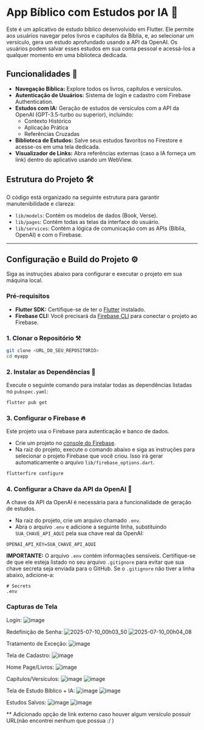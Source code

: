 # App Bíblico com Estudos por IA 📖

Este é um aplicativo de estudo bíblico desenvolvido em Flutter. Ele permite aos usuários navegar pelos livros e capítulos da Bíblia, e, ao selecionar um versículo, gera um estudo aprofundado usando a API da OpenAI. Os usuários podem salvar esses estudos em sua conta pessoal e acessá-los a qualquer momento em uma biblioteca dedicada.

## Funcionalidades 🚀
- **Navegação Bíblica:** Explore todos os livros, capítulos e versículos.
- **Autenticação de Usuários:** Sistema de login e cadastro com Firebase Authentication.
- **Estudos com IA:** Geração de estudos de versículos com a API da OpenAI (GPT-3.5-turbo ou superior), incluindo:
  - Contexto Histórico
  - Aplicação Prática
  - Referências Cruzadas
- **Biblioteca de Estudos:** Salve seus estudos favoritos no Firestore e acesse-os em uma tela dedicada.
- **Visualizador de Links:** Abra referências externas (caso a IA forneça um link) dentro do aplicativo usando um WebView.

## Estrutura do Projeto 🛠️
O código está organizado na seguinte estrutura para garantir manutenibilidade e clareza:

- `lib/models`: Contém os modelos de dados (Book, Verse).
- `lib/pages`: Contém todas as telas da interface do usuário.
- `lib/services`: Contém a lógica de comunicação com as APIs (Bíblia, OpenAI) e com o Firebase.

---

## Configuração e Build do Projeto ⚙️
Siga as instruções abaixo para configurar e executar o projeto em sua máquina local.

### Pré-requisitos

- **Flutter SDK:** Certifique-se de ter o [Flutter](https://docs.flutter.dev/get-started/install) instalado.
- **Firebase CLI:** Você precisará da [Firebase CLI](https://firebase.google.com/docs/cli#install_the_cli) para conectar o projeto ao Firebase.

### 1. Clonar o Repositório ⚒️
```bash
git clone <URL_DO_SEU_REPOSITORIO>
cd myapp
```

### 2. Instalar as Dependências 🔄
Execute o seguinte comando para instalar todas as dependências listadas no `pubspec.yaml`:

```bash
flutter pub get
```

### 3. Configurar o Firebase 🔥
Este projeto usa o Firebase para autenticação e banco de dados.

- Crie um projeto no [console do Firebase](https://console.firebase.google.com/).
- Na raiz do projeto, execute o comando abaixo e siga as instruções para selecionar o projeto Firebase que você criou. Isso irá gerar automaticamente o arquivo `lib/firebase_options.dart`.

```bash
flutterfire configure
```

### 4. Configurar a Chave da API da OpenAI 🔑
A chave da API da OpenAI é necessária para a funcionalidade de geração de estudos.

- Na raiz do projeto, crie um arquivo chamado `.env`.
- Abra o arquivo `.env` e adicione a seguinte linha, substituindo `SUA_CHAVE_API_AQUI` pela sua chave real da OpenAI:

```
OPENAI_API_KEY=SUA_CHAVE_API_AQUI
```

**IMPORTANTE:** O arquivo `.env` contém informações sensíveis. Certifique-se de que ele esteja listado no seu arquivo `.gitignore` para evitar que sua chave secreta seja enviada para o GitHub. Se o `.gitignore` não tiver a linha abaixo, adicione-a:
```
# Secrets
.env
```

### Capturas de Tela

Login:
![image](https://github.com/user-attachments/assets/c8938dad-61a2-45f9-9364-e6b212a9d519)

Redefinição de Senha:
![2025-07-10_00h03_50](https://github.com/user-attachments/assets/7e0b1e44-7f7d-4c2e-95ec-0bcad2208d94)  ![2025-07-10_00h04_08](https://github.com/user-attachments/assets/09d14640-f610-496a-bcc5-40d3be3d1fc8)

Tratamento de Exceção:
![image](https://github.com/user-attachments/assets/ac2d91d8-a8da-4957-8122-677af3c55c96) 

Tela de Cadastro:
![image](https://github.com/user-attachments/assets/181db6a1-5347-48f8-b687-9ecdf5fb87a3)

Home Page/Livros:
![image](https://github.com/user-attachments/assets/6f8dc0d9-d3ff-4ace-ba30-c7315aba9d44)

Capítulos/Versículos:
![image](https://github.com/user-attachments/assets/cc330fa0-70fd-4e98-b852-8d58c6f765d5) ![image](https://github.com/user-attachments/assets/a1e96396-0783-490a-abaf-a703bed5950d)

Tela de Estudo Bíblico + IA:
![image](https://github.com/user-attachments/assets/cdde72d1-a3b2-4f07-8396-a2b64ad4670e) ![image](https://github.com/user-attachments/assets/c4350745-9fab-4433-812f-f7cdc3d96700)

Estudos Salvos:
![image](https://github.com/user-attachments/assets/8b7a918d-55aa-4c98-a1ce-544c43dfe145)  ![image](https://github.com/user-attachments/assets/4014ce73-7f7a-4897-9202-5221f3b579b6)

** Adicionado opção de link externo caso houver algum versículo possuir URL(não encontrei nenhum que possua :/ )
